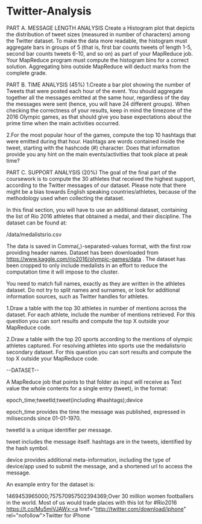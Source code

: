 # Twitter-Analysis

PART A. MESSAGE LENGTH ANALYSIS
Create a Histogram plot that depicts the distribution of tweet sizes (measured in number of characters) among the Twitter dataset. To make the data more readable, the histogram must aggregate bars in groups of 5 (that is, first bar counts tweets of length 1-5, second bar counts tweets 6-10, and so on) as part of your MapReduce job. Your MapReduce program must compute the histogram bins for a correct solution. Aggregating bins outside MapReduce will deduct marks from the complete grade.


PART B. TIME ANALYSIS (45%)
1.Create a bar plot showing the number of Tweets that were posted each hour of the event. You should aggregate together all the messages emitted at the same hour, regardless of the day the messages were sent (hence, you will have 24 different groups). When checking the correctness of your results, keep in mind the timezone of the 2016 Olympic games, as that should give you base expectations about the prime time when the main activities occurred.

2.For the most popular hour of the games, compute the top 10 hashtags that were emitted during that hour. Hashtags are words contained inside the tweet, starting with the hashcode (#) character. Does that information provide you any hint on the main events/activities that took place at peak time?


PART C. SUPPORT ANALYSIS (20%)
The goal of the final part of the coursework is to compute the 30 athletes that received the highest support, according to the Twitter messages of our dataset. Please note that there might be a bias towards English speaking countries/athletes, because of the methodology used when collecting the dataset.  

In this final section, you will have to use an additional dataset, containing the list of Rio 2016 athletes that obtained a medal, and their discipline. The dataset can be found at:

/data/medalistsrio.csv

The data is saved in Comma(,)-separated-values format, with the first row providing header names. Dataset has been downloaded from https://www.kaggle.com/rio2016/olympic-games/data . The dataset has been cropped to only include medalists in an effort to reduce the computation time it will impose to the cluster. 

You need to match full names, exactly as they are written in the athletes dataset. Do not try to split names and surnames, or look for additional information sources, such as Twitter handles for athletes. 

1.Draw a table with the top 30 athletes in number of mentions across the dataset. For each athlete, include the number of mentions retrieved.  For this question you can sort results and compute the top X outside your MapReduce code.

2.Draw a table with the top 20 sports according to the mentions of olympic athletes captured. For resolving athletes into sports use the medalistsrio secondary dataset. For this question you can sort results and compute the top X outside your MapReduce code.


--DATASET--

A MapReduce job that points to that folder as input will receive as Text value the whole contents for a single entry (tweet), in the format:

epoch_time;tweetId;tweet(including #hashtags);device

epoch_time provides the time the message was published, expressed in miliseconds since 01-01-1970.

tweetId is a unique identifier per message.

tweet includes the message itself. hashtags are in the tweets, identified by the hash symbol.

device provides additional meta-information, including the type of device/app used to submit the message, and a shortened url to access the message.

An example entry for the dataset is: 

1469453965000;757570957502394369;Over 30 million women footballers in the world. Most of us would trade places with this lot for #Rio2016  https://t.co/Mu5miVJAWx;<a href="http://twitter.com/download/iphone" rel="nofollow">Twitter for iPhone</a>
